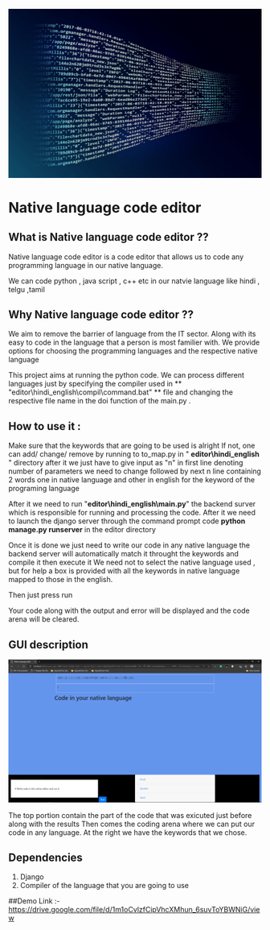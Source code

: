 ![GitHub Logo](https://github.com/jayant-ism/Native_language_code_editor-Owner/blob/master/img/logo.jpg)

# Native language code editor 

## What is Native language code editor  ?? 
Native language code editor is a code editor that  allows us to code any programming language in our native language.

We can code python , java script , c++ etc in our natvie language like hindi , telgu ,tamil

## Why Native language code editor  ??

We aim to remove the barrier of language from the IT sector. Along with its easy to code in the language that a person is most familier with.
We provide options for choosing the programming languages and the respective native language

This project aims at running the python code. We can process different languages just by specifying the compiler used in
** "editor\hindi_english\compil\command.bat" ** file and changing the respective file name in the doi function of the main.py .


## How to use it :
Make sure that the keywords that are going to be used is alright
If not, one can add/ change/ remove by running to to_map.py in  " **editor\hindi_english** "  directory after it
    we just have to give input as "n" in first line denoting number of parameters we need to change 
    followed by next n line containing 2 words one in native language and other in english for the keyword of the programing language 


After it we need to run "**editor\hindi_english\main.py**" the backend surver which is responsible for running and processing the code.
After it we need to launch the django server through the command prompt code  **python manage.py runserver**  in the editor directory

Once it is done we just need to write our code in any native language the backend server will automatically match it throught the keywords
and compile it then execute it We need not to select the native language used , but for help a box is provided with all the keywords in native
language mapped to those in the english.

Then just press run 

Your code along with the output  and error will be displayed and the code arena will be cleared.

## GUI description
![GitHub Logo](https://github.com/jayant-ism/Native_language_code_editor-Owner/blob/master/img/Screenshot%20(132).png)

The top portion contain the part of the code that was exicuted just before along with the results 
Then comes the coding arena where we can put our code in any language. 
At the right we have the keywords that we chose.

## Dependencies 
1. Django 
2. Compiler of the language that you are going to use


##Demo Link :- https://drive.google.com/file/d/1m1oCvlzfCipVhcXMhun_6suvToYBWNiG/view

